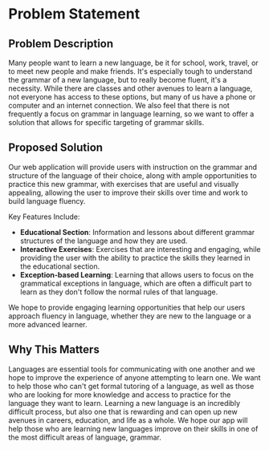 # Problem Statement

## Problem Description

Many people want to learn a new language, be it for school, work, travel, or to meet new people and make friends. It's especially tough to understand the grammar of a new language, but to really become fluent, it's a necessity. While there are classes and other avenues to learn a language, not everyone has access to these options, but many of us have a phone or computer and an internet connection. We also feel that there is not frequently a focus on grammar in language learning, so we want to offer a solution that allows for specific targeting of grammar skills.

## Proposed Solution

Our web application will provide users with instruction on the grammar and structure of the language of their choice, along with ample opportunities to practice this new grammar, with exercises that are useful and visually appealing, allowing the user to improve their skills over time and work to build language fluency.

Key Features Include:

- **Educational Section**: Information and lessons about different grammar structures of the language and how they are used.
- **Interactive Exercises**: Exercises that are interesting and engaging, while providing the user with the ability to practice the skills they learned in the educational section.
- **Exception-based Learning**: Learning that allows users to focus on the grammatical exceptions in language, which are often a difficult part to learn as they don't follow the normal rules of that language.

We hope to provide engaging learning opportunities that help our users approach fluency in language, whether they are new to the language or a more advanced learner. 

## Why This Matters

Languages are essential tools for communicating with one another and we hope to improve the experience of anyone attempting to learn one. We want to help those who can't get formal tutoring of a language, as well as those who are looking for more knowledge and access to practice for the language they want to learn. Learning a new language is an incredibly difficult process, but also one that is rewarding and can open up new avenues in careers, education, and life as a whole. We hope our app will help those who are learning new languages improve on their skills in one of the most difficult areas of language, grammar.